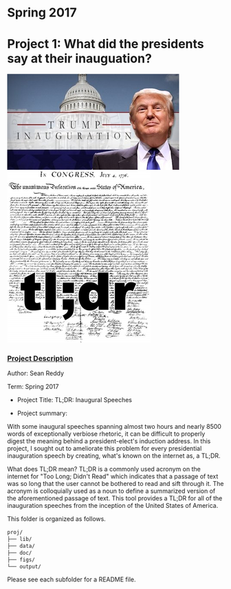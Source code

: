 # Spring 2017
# Project 1: What did the presidents say at their inauguation?

![image](figs/title.jpg)
![image](figs/tldr.png)

### [Project Description](doc/)

Author: Sean Reddy

Term: Spring 2017

+ Project Title: TL;DR: Inaugural Speeches

+ Project summary:

With some inaugural speeches spanning almost two hours and nearly 8500 words of exceptionally verbiose rhetoric, it can be difficult to properly digest the meaning behind a president-elect's induction address. In this project, I sought out to ameliorate this problem for every presidential inauguration speech by creating, what's known on the internet as, a TL;DR.

What does TL;DR mean? TL;DR is a commonly used acronym on the internet for "Too Long; Didn't Read" which indicates that a passage of text was so long that the user cannot be bothered to read and sift through it. The acronym is colloquially used as a noun to define a summarized version of the aforementioned passage of text. This tool provides a TL;DR for all of the inauguration speeches from the inception of the United States of America.


This folder is organized as follows.

```
proj/
├── lib/
├── data/
├── doc/
├── figs/
└── output/
```

Please see each subfolder for a README file.
